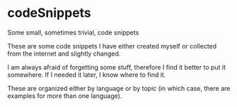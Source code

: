 # codeSnippets 
Some small, sometimes trivial, code snippets

These are some code snippets I have either created myself
or collected from the internet and slightly changed.

I am always afraid of forgetting some stuff, therefore I find
it better to put it somewhere. If I needed it later, I know
where to find it.

These are organized either by language or by topic (in which case,
there are examples for more than one language).
